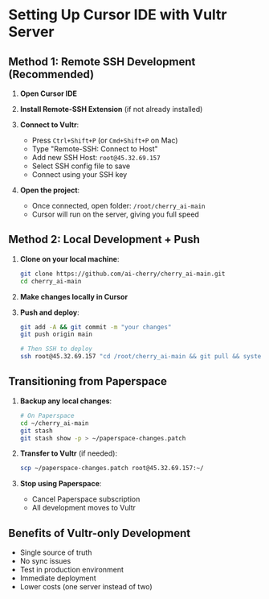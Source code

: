 # Setting Up Cursor IDE with Vultr Server

## Method 1: Remote SSH Development (Recommended)

1. **Open Cursor IDE**
2. **Install Remote-SSH Extension** (if not already installed)
3. **Connect to Vultr**:
   - Press `Ctrl+Shift+P` (or `Cmd+Shift+P` on Mac)
   - Type "Remote-SSH: Connect to Host"
   - Add new SSH Host: `root@45.32.69.157`
   - Select SSH config file to save
   - Connect using your SSH key

4. **Open the project**:
   - Once connected, open folder: `/root/cherry_ai-main`
   - Cursor will run on the server, giving you full speed

## Method 2: Local Development + Push

1. **Clone on your local machine**:
   ```bash
   git clone https://github.com/ai-cherry/cherry_ai-main.git
   cd cherry_ai-main
   ```

2. **Make changes locally in Cursor**

3. **Push and deploy**:
   ```bash
   git add -A && git commit -m "your changes"
   git push origin main

   # Then SSH to deploy
   ssh root@45.32.69.157 "cd /root/cherry_ai-main && git pull && systemctl restart cherry_ai-api"
   ```

## Transitioning from Paperspace

1. **Backup any local changes**:
   ```bash
   # On Paperspace
   cd ~/cherry_ai-main
   git stash
   git stash show -p > ~/paperspace-changes.patch
   ```

2. **Transfer to Vultr** (if needed):
   ```bash
   scp ~/paperspace-changes.patch root@45.32.69.157:~/
   ```

3. **Stop using Paperspace**:
   - Cancel Paperspace subscription
   - All development moves to Vultr

## Benefits of Vultr-only Development
- Single source of truth
- No sync issues
- Test in production environment
- Immediate deployment
- Lower costs (one server instead of two)
